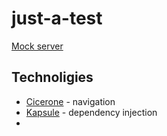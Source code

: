 # just-a-test

[Mock server](https://justtest11.docs.apiary.io/#)

## Technoligies

 - [Cicerone](https://github.com/terrakok/Cicerone) - navigation
 - [Kapsule](https://traversal.space/kapsule/) - dependency injection
 - 

<!--stackedit_data:
eyJoaXN0b3J5IjpbLTkxODg5OTkzNF19
-->